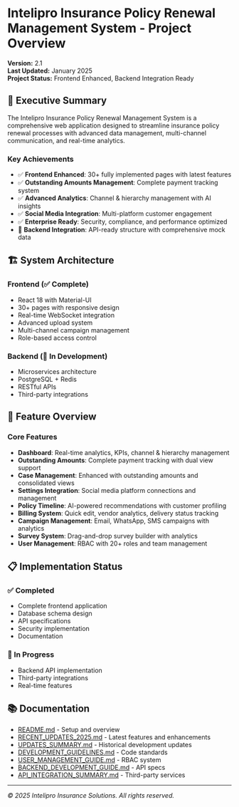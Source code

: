 # Intelipro Insurance Policy Renewal Management System - Project Overview

**Version:** 2.1  
**Last Updated:** January 2025  
**Project Status:** Frontend Enhanced, Backend Integration Ready  

## 🎯 Executive Summary

The Intelipro Insurance Policy Renewal Management System is a comprehensive web application designed to streamline insurance policy renewal processes with advanced data management, multi-channel communication, and real-time analytics.

### Key Achievements
- ✅ **Frontend Enhanced**: 30+ fully implemented pages with latest features
- ✅ **Outstanding Amounts Management**: Complete payment tracking system
- ✅ **Advanced Analytics**: Channel & hierarchy management with AI insights
- ✅ **Social Media Integration**: Multi-platform customer engagement
- ✅ **Enterprise Ready**: Security, compliance, and performance optimized
- 🔄 **Backend Integration**: API-ready structure with comprehensive mock data

## 🏗️ System Architecture

### Frontend (✅ Complete)
- React 18 with Material-UI
- 30+ pages with responsive design
- Real-time WebSocket integration
- Advanced upload system
- Multi-channel campaign management
- Role-based access control

### Backend (🔄 In Development)
- Microservices architecture
- PostgreSQL + Redis
- RESTful APIs
- Third-party integrations

## 🚀 Feature Overview

### Core Features
- **Dashboard**: Real-time analytics, KPIs, channel & hierarchy management
- **Outstanding Amounts**: Complete payment tracking with dual view support
- **Case Management**: Enhanced with outstanding amounts and consolidated views
- **Settings Integration**: Social media platform connections and management
- **Policy Timeline**: AI-powered recommendations with customer profiling
- **Billing System**: Quick edit, vendor analytics, delivery status tracking
- **Campaign Management**: Email, WhatsApp, SMS campaigns with analytics
- **Survey System**: Drag-and-drop survey builder with analytics
- **User Management**: RBAC with 20+ roles and team management

## 📋 Implementation Status

### ✅ Completed
- Complete frontend application
- Database schema design
- API specifications
- Security implementation
- Documentation

### 🔄 In Progress
- Backend API implementation
- Third-party integrations
- Real-time features

## 📚 Documentation

- [README.md](README.md) - Setup and overview
- [RECENT_UPDATES_2025.md](RECENT_UPDATES_2025.md) - Latest features and enhancements
- [UPDATES_SUMMARY.md](UPDATES_SUMMARY.md) - Historical development updates
- [DEVELOPMENT_GUIDELINES.md](DEVELOPMENT_GUIDELINES.md) - Code standards
- [USER_MANAGEMENT_GUIDE.md](USER_MANAGEMENT_GUIDE.md) - RBAC system
- [BACKEND_DEVELOPMENT_GUIDE.md](BACKEND_DEVELOPMENT_GUIDE.md) - API specs
- [API_INTEGRATION_SUMMARY.md](API_INTEGRATION_SUMMARY.md) - Third-party services

---
*© 2025 Intelipro Insurance Solutions. All rights reserved.* 